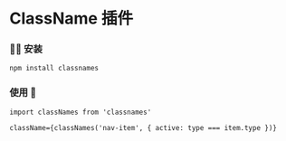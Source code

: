 # ClassName 插件

[className 插件官网]: https://github.com/JedWatson/classnames

### 🎈🎈 安装

```
npm install classnames
```

### 使用 🎊

```
import classNames from 'classnames'

className={classNames('nav-item', { active: type === item.type })}
```

